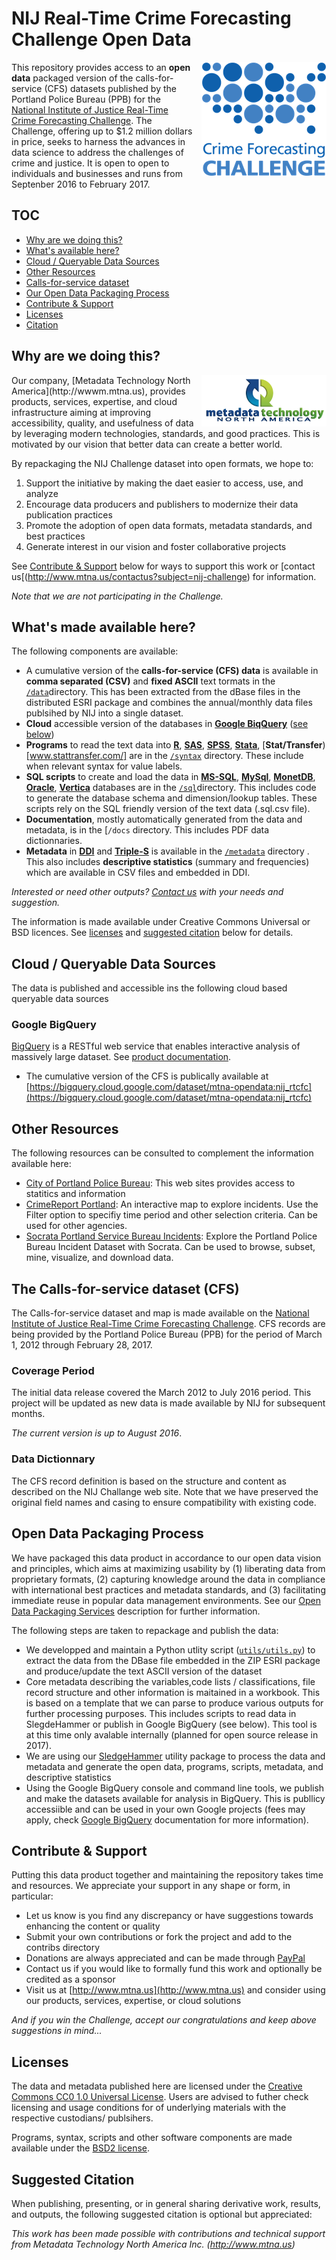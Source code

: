 
# NIJ Real-Time Crime Forecasting Challenge Open Data

<div style="float:right;margin-left:10px">
<div><a href="http://nij.gov/funding/Pages/fy16-crime-forecasting-challenge.aspx" target="_blank"><img src="media/forecasting-challenge-for-page.png"</img></a></div>
</div>

This repository provides access to an **open data** packaged version of the calls-for-service (CFS) datasets published by the Portland Police Bureau (PPB) for the [National Institute of Justice Real-Time Crime Forecasting Challenge](http://nij.gov/funding/Pages/fy16-crime-forecasting-challenge.aspx). The Challenge, offering up to $1.2 million dollars in price, seeks to harness the advances in ​data science to address the challenges of crime and justice. It is open to open to individuals and businesses and runs from Septenber 2016 to February 2017.

<a name="toc"></a>
## TOC
* [Why are we doing this?](#rationale)
* [What's available here?](#content)
* [Cloud / Queryable Data Sources](#cloud)
* [Other Resources](#resources)
* [Calls-for-service dataset](#cfs)
* [Our Open Data Packaging Process](#odps)
* [Contribute & Support](#contribute)
* [Licenses](#license)
* [Citation](#cite)

<a name="rationale"></a>
## Why are we doing this?
<div style="float:right;margin-left:10px" >
<div><a href="http://www.mtna.us" target="_blank"><img src="media/mtna_logo_200x82.png"</img></a></div>
</div>
Our company, [Metadata Technology North America](http://wwwm.mtna.us), provides products, services, expertise, and cloud infrastructure aiming at improving accessibility, quality, and usefulness of data by leveraging modern technologies, standards, and good practices. This is motivated by our vision that better data can create a better world. 

By repackaging the NIJ Challenge dataset into open formats, we hope to:

1. Support the initiative by making the daet easier to access, use, and analyze
2. Encourage data producers and publishers to modernize their data publication practices
3. Promote the adoption of open data formats, metadata standards, and best practices
3. Generate interest in our vision and foster collaborative projects

See [Contribute & Support](#contribute) below for ways to support this work or [contact us[(http://www.mtna.us/contactus?subject=nij-challenge) for information.

*Note that we are not participating in the Challenge.*

<a name="contents"></a>
## What's made available here?
The following components are available:

* A cumulative version of the **calls-for-service (CFS) data** is available in **comma separated (CSV)** and **fixed ASCII** text tormats in the [```/data```](#data)directory. This has been extracted from the dBase files in the distributed ESRI package and combines the annual/monthly data files publsihed by NIJ into a single dataset.
* **Cloud** accessible version of the databases in [**Google BiqQuery**](https://cloud.google.com/bigquery/) ([see below](#cloud))
* **Programs** to read the text data into [**R**](http://www.r-project.com),  [**SAS**](http://www.sas.com), [**SPSS**](http://www.spss.com), [**Stata**](http://www.stata.com), [**Stat/Transfer**)[www.stattransfer.com/] are in the [```/syntax```](syntax) directory. These include when relevant syntax for value labels.
* **SQL scripts** to create and load the data in [**MS-SQL**](https://www.microsoft.com/en-us/cloud-platform/sql-server), [**MySql**](http://www.mysql.com), [**MonetDB**](http://www.monetdb.org), [**Oracle**](http://www.oracle.com), [**Vertica**](www.vertica.com) databases are in the [```/sql```](sql)directory. This includes code to generate the database schema and dimension/lookup tables. These scripts rely on the SQL friendly version of the text data (.sql.csv file).
* **Documentation**, mostly automatically generated from the data and metadata, is in the [```/docs``` directory. This includes PDF data dictionnaries.
* **Metadata** in [**DDI**](http://www.ddialliance.org) and [**Triple-S**](http://www.triple-s.org) is available in the [```/metadata```](metadata) directory . This also includes **descriptive statistics** (summary and frequencies) which are available in CSV files and embedded in DDI.

*Interested or need other outputs? [Contact us](http://www.mtna.us/contactus) with your needs and suggestion.* 

The information is made available under Creative Commons Universal or BSD licences. See [licenses](#license) and [suggested citation](#cite) below for details.

<a name="cloud"></a>
## Cloud / Queryable Data Sources
The data is published and accessible ins the following cloud based queryable data sources

<a name="bq"></a>
### Google BigQuery
[BigQuery](https://cloud.google.com/bigquery/) is a RESTful web service that enables interactive analysis of massively large dataset. See [product documentation](https://cloud.google.com/bigquery/docs/).

* The cumulative version of the CFS is publically available at [https://bigquery.cloud.google.com/dataset/mtna-opendata:nij_rtcfc](https://bigquery.cloud.google.com/dataset/mtna-opendata:nij_rtcfc)

<a name="resources"></a>
## Other Resources
The following resources can be consulted to complement the information available here:

* [City of Portland Police Bureau](https://www.portlandoregon.gov/police/29793?): This web sites provides access to statitics and information
* [CrimeReport Portland](https://preview.crimereports.com/agency/portland-police-bureau-or): An interactive map to explore incidents. Use the Filter option to specifiy time period and other selection criteria. Can be used for other agencies.
* [Socrata Portland Service Bureau Incidents](http://moto.data.socrata.com/d/mmpn-q6w2): Explore the Portland Police Bureau Incident Dataset with Socrata. Can be used to browse, subset, mine, visualize, and download data.

<a name="cfs"></a>
## The Calls-for-service dataset (CFS)
The Calls-for-service dataset and map is made available on the [National Institute of Justice Real-Time Crime Forecasting Challenge](http://nij.gov/funding/Pages/fy16-crime-forecasting-challenge.aspx). CFS records are being provided by the Portland Police Bureau (PPB) for the period of March 1, 2012 through February 28, 2017.

### Coverage Period
The initial data release covered the March 2012 to July 2016 period. This project will be updated as new data is made available by NIJ for subsequent months. 

*The current version is up to August 2016*.

### Data Dictionnary
The CFS record definition is based on the structure and content as described on the NIJ Challange web site. Note that we have preserved the original field names and casing to ensure compatibility with existing code. 

<a name="odps"></a>
## Open Data Packaging Process
We have packaged this data product in accordance to our open data vision and principles, which aims at maximizing usability by (1) liberating data from proprietary formats, (2) capturing knowledge around the data in compliance with international best practices and metadata standards, and (3) facilitating immediate reuse in popular data management environments. See our [Open Data Packaging Services](http://www.mtna.us/odps) description for further information.

The following steps are taken to repackage and publish the data:

* We developped and maintain a Python utlity script ([```utils/utils.py```](utils/utils.py)) to extract the data from the DBase file embedded in the ZIP ESRI package and produce/update the text ASCII version of the dataset
* Core metadata describing the variables,code lists / classifications, file record structure and other information is maitained in a workbook. This is based on a template that we can parse to produce various outputs for further processing purposes. This includes scripts to read data in SlegdeHammer or publish in Google BigQuery (see below). This tool is at this time only avalable internally (planned for open source release in 2017). 
* We are using our [SledgeHammer](http://www.mtna.us/sledgehammer) utility package to process the data and metadata and generate the open data, programs, scripts, metadata, and descriptive statistics
* Using the Google BigQuery console and command line tools, we publish and make the datasets available for analysis in BigQuery. This is publlicy accessiible and can be used in your own Google projects (fees may apply, check [Google BigQuery](https://cloud.google.com/bigquery/) documentation for more information).

<a name="contribute"></a>
## Contribute & Support
Putting this data product together and maintaining the repository takes time and resources. We appreciate your support in any shape or form, in particular:

* Let us know is you find any discrepancy or have suggestions towards enhancing the content or quality
* Submit your own contributions or fork the project and add to the contribs directory
* Donations are always appreciated and can be made through [PayPal](https://www.paypal.com/cgi-bin/webscr?cmd=_s-xclick&hosted_button_id=GKAYVJSBLN92E)
* Contact us if you would like to formally fund this work and optionally be credited as a sponsor
* Visit us at [http://www.mtna.us](http://www.mtna.us) and consider using our products, services, expertise, or cloud solutions

*And if you win the Challenge, accept our congratulations and keep above suggestions in mind...*

<a name="license"></a>
## Licenses
The data and metadata published here are licensed under the [Creative Commons CC0 1.0 Universal License](http://creativecommons.org/publicdomain/zero/1.0/). Users are advised to futher check licensing and usage conditions for of underlying materials with the respective custodians/ publsihers. 

Programs, syntax, scripts and other software components are made available under the [BSD2 license](https://opensource.org/licenses/BSD-2-Clause).

<a name="cite"></a>
## Suggested Citation
When publishing, presenting, or in general sharing derivative work, results, and outputs, the following suggested citation is optional but appreciated:

*This work has been made possible with contributions and technical support from Metadata Technology North America Inc. (http://www.mtna.us)*


